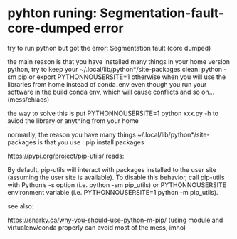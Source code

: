 # pyhton runing: Segmentation-fault-core-dumped error
try to run python but got the error: Segmentation fault (core dumped)

the main reason is that you have installed many things in your home version python, try to keep your ~/.local/lib/python*/site-packages clean: python -sm pip or export PYTHONNOUSERSITE=1
otherwise when you will use the libraries from home instead of conda_env even though you run your software in the build conda env, which will cause conflicts and so on...(mess/chiaos)

the way to solve this is put PYTHONNOUSERSITE=1 python xxx.py -h to aviod the library or anything from your home

normarlly, the reason you have many things  ~/.local/lib/python*/site-packages is that you use : pip install packages

https://pypi.org/project/pip-utils/ reads:

By default, pip-utils will interact with packages installed to the user site (assuming the user site is available). To disable this behavior, call pip-utils with Python’s -s option (i.e. python -sm pip_utils) or PYTHONNOUSERSITE environment variable (i.e. PYTHONNOUSERSITE=1 python -m pip_utils).


see also:

https://snarky.ca/why-you-should-use-python-m-pip/ (using module and virtualenv/conda properly can avoid most of the mess, imho)

